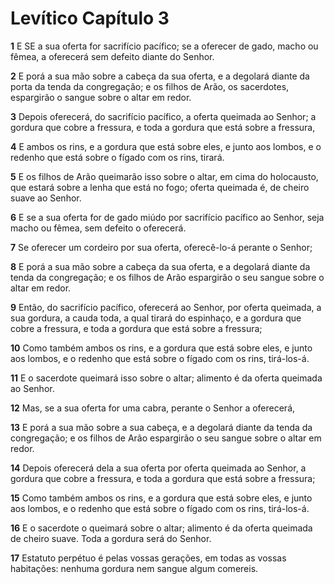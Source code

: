 # Levítico Capítulo 3

**1** 	E SE a sua oferta for sacrifício pacífico; se a oferecer de gado, macho ou fêmea, a oferecerá sem defeito diante do Senhor.

**2** 	E porá a sua mão sobre a cabeça da sua oferta, e a degolará diante da porta da tenda da congregação; e os filhos de Arão, os sacerdotes, espargirão o sangue sobre o altar em redor.

**3** 	Depois oferecerá, do sacrifício pacífico, a oferta queimada ao Senhor; a gordura que cobre a fressura, e toda a gordura que está sobre a fressura,

**4** 	E ambos os rins, e a gordura que está sobre eles, e junto aos lombos, e o redenho que está sobre o fígado com os rins, tirará.

**5** 	E os filhos de Arão queimarão isso sobre o altar, em cima do holocausto, que estará sobre a lenha que está no fogo; oferta queimada é, de cheiro suave ao Senhor.

**6** 	E se a sua oferta for de gado miúdo por sacrifício pacífico ao Senhor, seja macho ou fêmea, sem defeito o oferecerá.

**7** 	Se oferecer um cordeiro por sua oferta, oferecê-lo-á perante o Senhor;

**8** 	E porá a sua mão sobre a cabeça da sua oferta, e a degolará diante da tenda da congregação; e os filhos de Arão espargirão o seu sangue sobre o altar em redor.

**9** 	Então, do sacrifício pacífico, oferecerá ao Senhor, por oferta queimada, a sua gordura, a cauda toda, a qual tirará do espinhaço, e a gordura que cobre a fressura, e toda a gordura que está sobre a fressura;

**10** 	Como também ambos os rins, e a gordura que está sobre eles, e junto aos lombos, e o redenho que está sobre o fígado com os rins, tirá-los-á.

**11** 	E o sacerdote queimará isso sobre o altar; alimento é da oferta queimada ao Senhor.

**12** 	Mas, se a sua oferta for uma cabra, perante o Senhor a oferecerá,

**13** 	E porá a sua mão sobre a sua cabeça, e a degolará diante da tenda da congregação; e os filhos de Arão espargirão o seu sangue sobre o altar em redor.

**14** 	Depois oferecerá dela a sua oferta por oferta queimada ao Senhor, a gordura que cobre a fressura, e toda a gordura que está sobre a fressura;

**15** 	Como também ambos os rins, e a gordura que está sobre eles, e junto aos lombos, e o redenho que está sobre o fígado com os rins, tirá-los-á.

**16** 	E o sacerdote o queimará sobre o altar; alimento é da oferta queimada de cheiro suave. Toda a gordura será do Senhor.

**17** 	Estatuto perpétuo é pelas vossas gerações, em todas as vossas habitações: nenhuma gordura nem sangue algum comereis.


